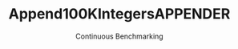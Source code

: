 ---
layout: docu
title: Append100KIntegersAPPENDER
subtitle: Continuous Benchmarking
selected: Append
expanded: Benchmarking
benchmark: /individual_results/Append100KIntegersAPPENDER.html
---